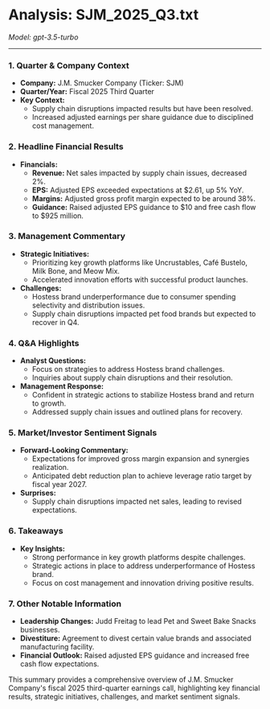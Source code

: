 # Analysis: SJM_2025_Q3.txt

*Model: gpt-3.5-turbo*

---

### 1. Quarter & Company Context
- **Company:** J.M. Smucker Company (Ticker: SJM)
- **Quarter/Year:** Fiscal 2025 Third Quarter
- **Key Context:** 
  - Supply chain disruptions impacted results but have been resolved.
  - Increased adjusted earnings per share guidance due to disciplined cost management.

### 2. Headline Financial Results
- **Financials:**
  - **Revenue:** Net sales impacted by supply chain issues, decreased 2%.
  - **EPS:** Adjusted EPS exceeded expectations at $2.61, up 5% YoY.
  - **Margins:** Adjusted gross profit margin expected to be around 38%.
  - **Guidance:** Raised adjusted EPS guidance to $10 and free cash flow to $925 million.

### 3. Management Commentary
- **Strategic Initiatives:**
  - Prioritizing key growth platforms like Uncrustables, Café Bustelo, Milk Bone, and Meow Mix.
  - Accelerated innovation efforts with successful product launches.
- **Challenges:**
  - Hostess brand underperformance due to consumer spending selectivity and distribution issues.
  - Supply chain disruptions impacted pet food brands but expected to recover in Q4.

### 4. Q&A Highlights
- **Analyst Questions:**
  - Focus on strategies to address Hostess brand challenges.
  - Inquiries about supply chain disruptions and their resolution.
- **Management Response:**
  - Confident in strategic actions to stabilize Hostess brand and return to growth.
  - Addressed supply chain issues and outlined plans for recovery.

### 5. Market/Investor Sentiment Signals
- **Forward-Looking Commentary:**
  - Expectations for improved gross margin expansion and synergies realization.
  - Anticipated debt reduction plan to achieve leverage ratio target by fiscal year 2027.
- **Surprises:**
  - Supply chain disruptions impacted net sales, leading to revised expectations.

### 6. Takeaways
- **Key Insights:**
  - Strong performance in key growth platforms despite challenges.
  - Strategic actions in place to address underperformance of Hostess brand.
  - Focus on cost management and innovation driving positive results.

### 7. Other Notable Information
- **Leadership Changes:** Judd Freitag to lead Pet and Sweet Bake Snacks businesses.
- **Divestiture:** Agreement to divest certain value brands and associated manufacturing facility.
- **Financial Outlook:** Raised adjusted EPS guidance and increased free cash flow expectations.

This summary provides a comprehensive overview of J.M. Smucker Company's fiscal 2025 third-quarter earnings call, highlighting key financial results, strategic initiatives, challenges, and market sentiment signals.
